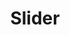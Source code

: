 ---
templateKey: slider-page
path: /slider
title: Slider
slider:
  - image: /img/products-grid1.jpg
  - image: /img/products-grid2.jpg
  - image: /img/products-grid3.jpg
---